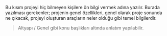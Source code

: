 Bu kısım projeyi hiç bilmeyen kişilere ön bilgi vermek adına yazılır. Burada yazılması gerekenler; projenin genel özellikleri, genel olarak proje sonunda ne çıkacak, projeyi oluşturan araçların neler olduğu gibi temel bilgilerdir.

> Altyapı / Genel gibi konu başlıkları altında anlatım yapılabilir.
